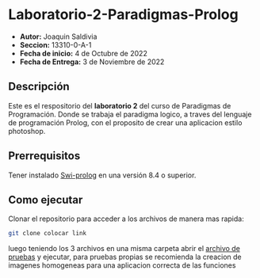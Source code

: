 # Laboratorio-2-Paradigmas-Prolog

-   **Autor:** Joaquin Saldivia
-   **Seccion:** 13310-0-A-1
-   **Fecha de inicio:** 4 de Octubre de 2022
-   **Fecha de Entrega:** 3 de Noviembre de 2022

## Descripción

Este es el respositorio del **laboratorio 2** del curso de Paradigmas de Programación. Donde se trabaja el paradigma logico, a traves del lenguaje de programación Prolog, con el proposito de crear una aplicacion estilo photoshop.

## Prerrequisitos

Tener instalado [Swi-prolog](https://www.swi-prolog.org/Download.html) en una versión 8.4 o superior.

## Como ejecutar

Clonar el repositorio para acceder a los archivos de manera mas rapida:

```sh
git clone colocar link
```

luego teniendo los 3 archivos en una misma carpeta abrir el [archivo de pruebas](https://github.com/Klefur/Laboratorio-1-Paradigmas-Racket/blob/main/pruebas_21272789_SaldiviaMonsalve.rkt) y ejecutar, para pruebas propias se recomienda la creacion de imagenes homogeneas para una aplicacion correcta de las funciones
